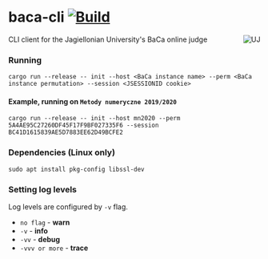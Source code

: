 # baca-cli [![Build](https://github.com/hjaremko/baca-cli/actions/workflows/build.yml/badge.svg)](https://github.com/hjaremko/baca-cli/actions/workflows/build.yml)

<img src="https://i.imgur.com/qqkTrDa.gif" align="right" alt="UJ" title="Jagiellonian University"/>

CLI client for the Jagiellonian University's BaCa online judge

### Running

```
cargo run --release -- init --host <BaCa instance name> --perm <BaCa instance permutation> --session <JSESSIONID cookie>
```

#### Example, running on `Metody numeryczne 2019/2020`

```
cargo run --release -- init --host mn2020 --perm 5A4AE95C27260DF45F17F9BF027335F6 --session BC41D1615839AE5D7883EE62D49BCFE2
```

### Dependencies (Linux only)

```
sudo apt install pkg-config libssl-dev
```

### Setting log levels

Log levels are configured by `-v` flag.

- `no flag` - **warn**
- `-v` - **info**
- `-vv` - **debug**
- `-vvv or more` - **trace**
